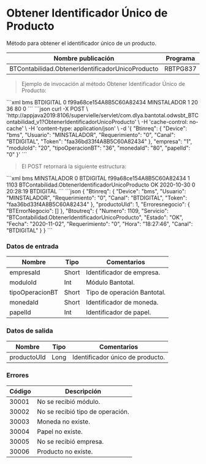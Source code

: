 # Obtener Identificador Único de Producto 

Método para obtener el identificador único de un producto. 

Nombre publicación | Programa | Global/País 
--------- | ----------- | ----------- 
BTContabilidad.ObtenerIdentificadorUnicoProducto | RBTPG837 | Global 

> Ejemplo de invocación al método Obtener Identificador Único de Producto: 

<code-group> 
<code-block title="XML" active> 
```xml 
<soapenv:Envelope xmlns:soapenv="http://schemas.xmlsoap.org/soap/envelope/" xmlns:bts="http://uy.com.dlya.bantotal/BTSOA/"> 
   <soapenv:Header/> 
   <soapenv:Body> 
      <bts:BTContabilidad.ObtenerIdentificadorUnicoProducto> 
         <bts:Btinreq> 
            <bts:Device>bms</bts:Device> 
            <bts:Canal>BTDIGITAL</bts:Canal> 
            <bts:Requerimiento>0</bts:Requerimiento> 
            <bts:Token>f99a68ce154A8B5C60A82434</bts:Token> 
            <bts:Usuario>MINSTALADOR</bts:Usuario> 
         </bts:Btinreq> 
         <bts:empresaId>1</bts:empresaId> 
         <bts:moduloId>20</bts:moduloId> 
         <bts:tipoOperacionBT>36</bts:tipoOperacionBT>  
         <bts:monedaId>80</bts:monedaId> 
         <bts:papelId>0</bts:papelId> 
      </bts:BTContabilidad.ObtenerIdentificadorUnicoProducto> 
   </soapenv:Body> 
</soapenv:Envelope> 
``` 
</code-block> 

<code-block title="JSON"> 
```json 
curl -X POST \ 
  'http://appjava2019:8106/supervielle/servlet/com.dlya.bantotal.odwsbt_BTContabilidad_v1?ObtenerIdentificadorUnicoProducto' \ 
  -H 'cache-control: no-cache' \ 
  -H 'content-type: application/json' \ 
  -d '{ 
    "Btinreq": { 
        "Device": "bms", 
        "Usuario": "MINSTALADOR", 
        "Requerimiento": "0", 
        "Canal": "BTDIGITAL", 
        "Token": "faa36bd33f4A8B5C60A82434" 
    }, 
    "empresa": "1", 
    "moduloId": "20", 
    "tipoOperacionBT": "36", 
    "monedaId": "80", 
    "papelId": "0" 
}' 
``` 
</code-block> 
</code-group> 

> El POST retornará la siguiente estructura: 

<code-group> 
<code-block title="XML" active> 
```xml 
<SOAP-ENV:Envelope xmlns:SOAP-ENV="http://schemas.xmlsoap.org/soap/envelope/" xmlns:xsd="http://www.w3.org/2001/XMLSchema" xmlns:SOAP-ENC="http://schemas.xmlsoap.org/soap/encoding/" xmlns:xsi="http://www.w3.org/2001/XMLSchema-instance"> 
   <SOAP-ENV:Body> 
      <BTContabilidad.ObtenerIdentificadorUnicoProductoResponse xmlns="http://uy.com.dlya.bantotal/BTSOA/"> 
         <Btinreq> 
            <Device>bms</Device> 
            <Usuario>MINSTALADOR</Usuario> 
            <Requerimiento>0</Requerimiento> 
            <Canal>BTDIGITAL</Canal> 
            <Token>f99a68ce154A8B5C60A82434</Token> 
         </Btinreq> 
         <productoUId>1</productoUId> 
         <Erroresnegocio></Erroresnegocio> 
         <Btoutreq> 
            <Numero>1103</Numero> 
            <Servicio>BTContabilidad.ObtenerIdentificadorUnicoProducto</Servicio> 
            <Estado>OK</Estado> 
            <Fecha>2020-10-30</Fecha> 
            <Requerimiento>0</Requerimiento> 
            <Hora>20:28:19</Hora> 
            <Canal>BTDIGITAL</Canal> 
         </Btoutreq> 
      </BTContabilidad.ObtenerIdentificadorUnicoProductoResponse> 
   </SOAP-ENV:Body> 
</SOAP-ENV:Envelope> 
``` 
</code-block> 

<code-block title="JSON"> 
```json 
{ 
    "Btinreq": { 
        "Device": "bms", 
        "Usuario": "MINSTALADOR", 
        "Requerimiento": "0", 
        "Canal": "BTDIGITAL", 
        "Token": "faa36bd33f4A8B5C60A82434" 
    }, 
    "productoUId": 1, 
    "Erroresnegocio": { 
        "BTErrorNegocio": [] 
    }, 
    "Btoutreq": { 
        "Numero": 1109, 
        "Servicio": "BTContabilidad.ObtenerIdentificadorUnicoProducto", 
        "Estado": "OK", 
        "Fecha": "2020-11-02", 
        "Requerimiento": "0", 
        "Hora": "18:27:46", 
        "Canal": "BTDIGITAL" 
    } 
} 
``` 
</code-block> 
</code-group> 

### Datos de entrada 

Nombre | Tipo | Comentarios 
--------- | ----------- | ----------- 
empresaId | Short | Identificador de empresa. 
moduloId | Int | Módulo Bantotal. 
tipoOperacionBT | Short | Tipo de operación Bantotal. 
monedaId | Short | Identificador de moneda.  
papelId | Int | Identificador de papel. 

### Datos de salida 

Nombre | Tipo | Comentarios 
--------- | ----------- | ----------- 
productoUId | Long | Identificador único de producto. 

### Errores 

Código | Descripción 
--------- | ----------- 
30001 | No se recibió módulo. 
30002 | No se recibió tipo de operación. 
30003 | Moneda no existe. 
30004 | Papel no existe. 
30005 | No se recibió empresa. 
30006 | Producto no existe. 

 
